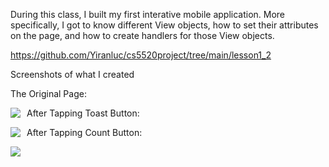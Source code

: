 During this class, I built my first interative mobile application. More specifically, I got to know different View objects, how to set their attributes on the page, and how to create handlers for those View objects.

https://github.com/Yiranluc/cs5520project/tree/main/lesson1_2

Screenshots of what I created

The Original Page:

<img src="https://raw.githubusercontent.com/Yiranluc/cs5520project/gh-pages/_posts/pictures/assignment1.2_1.png"
     style="float: left; margin-right: 10px;" />
<!-- ![picture1](pictures/assignment1.2_1.png) -->

After Tapping Toast Button:

<img src="https://raw.githubusercontent.com/Yiranluc/cs5520project/gh-pages/_posts/pictures/assignment_1.2_2.png"
     style="float: left; margin-right: 10px;" />
<!-- ![picture2](pictures/assignment_1.2_2.png) -->

After Tapping Count Button:

<img src="https://raw.githubusercontent.com/Yiranluc/cs5520project/gh-pages/_posts/pictures/assignment_1.2_3.png"
     style="float: left; margin-right: 10px;" />
<!-- ![picture3](pictures/assignment_1.2_3.png) -->

